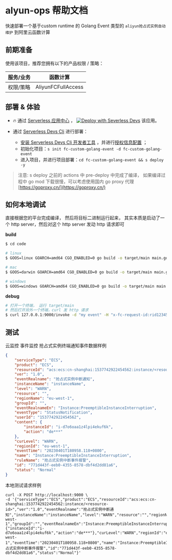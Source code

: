 # alyun-ops 帮助文档

快速部署一个基于custom runtime 的 Golang Event 类型的 `aliyun抢占式实例自动维护` 到阿里云函数计算

## 前期准备
使用该项目，推荐您拥有以下的产品权限 / 策略：

| 服务/业务 | 函数计算 |     
| --- |  --- |   
| 权限/策略 | AliyunFCFullAccess |  

## 部署 & 体验

-  :fire:  通过 [Serverless 应用中心](https://fcnext.console.aliyun.com/applications/create?template=fc-custom-golang-event) ，
[![Deploy with Severless Devs](https://img.alicdn.com/imgextra/i1/O1CN01w5RFbX1v45s8TIXPz_!!6000000006118-55-tps-95-28.svg)](https://fcnext.console.aliyun.com/applications/create?template=fc-custom-golang-event)  该应用。 


- 通过 [Serverless Devs Cli](https://www.serverless-devs.com/serverless-devs/install) 进行部署：
    - [安装 Serverless Devs Cli 开发者工具](https://www.serverless-devs.com/serverless-devs/install) ，并进行[授权信息配置](https://www.serverless-devs.com/fc/config) ；
    - 初始化项目：`s init fc-custom-golang-event -d fc-custom-golang-event`   
    - 进入项目，并进行项目部署：`cd fc-custom-golang-event && s deploy -y`

> 注意: s deploy 之前的 actions 中 pre-deploy 中完成了编译， 如果编译过程中 go mod 下载很慢，可以考虑使用国内 go proxy 代理 [https://goproxy.cn/](https://goproxy.cn/)

## 如何本地调试
直接根据您的平台完成编译， 然后将目标二进制运行起来， 其实本质是启动了一个 http server，然后对这个  http server 发动 http 请求即可

**build**

```bash
$ cd code

# linux
$ GOOS=linux GOARCH=amd64 CGO_ENABLED=0 go build -o target/main main.go

# mac
$ GOOS=darwin GOARCH=amd64 CGO_ENABLED=0 go build -o target/main main.go

# windows
$ GOOS=windows GOARCH=amd64 CGO_ENABLED=0 go build -o target/main main.go
```

**debug**

``` bash
# 打开一个终端， 运行 target/main
# 然后打开另外一个终端，curl 发 http 请求
$ curl 127.0.0.1:9000/invoke -d "my event" -H "x-fc-request-id:rid123456"
```


## 测试

云监控 事件监控 抢占式实例终端通知事件数据样例
```json
{
    "serviceType": "ECS",
    "product": "ECS",
    "resourceId": "acs:ecs:cn-shanghai:1537742922454562:instance/<resource-id>",
    "ver": "1.0",
    "eventRealname": "抢占式实例中断通知",
    "instanceName": "instanceName",
    "level": "WARN",
    "resource": "",
    "regionName": "eu-west-1",
    "groupId": "",
    "eventRealnameEn": "Instance:PreemptibleInstanceInterruption",
    "eventType": "StatusNotification",
    "userId": "1537742922454562",
    "content": {
        "instanceId": "i-d7o6oaa1z4lpi4ekuf6k",
        "action": "de***"
    },
    "curLevel": "WARN",
    "regionId": "eu-west-1",
    "eventTime": "20230401T180958.118+0800",
    "name": "Instance:PreemptibleInstanceInterruption",
    "ruleName": "抢占式实例中断事件报警",
    "id": "771d443f-eeb0-4355-8578-dbf4d2dd81a6",
    "status": "Normal"
}
```

本地测试请求样例
```shell 
curl -X POST http://localhost:9000 \  
-d '{"serviceType":"ECS","product":"ECS","resourceId":"acs:ecs:cn-shanghai:1537742922454562:instance/<resource-id>","ver":"1.0","eventRealname":"抢占式实例中断通知","instanceName":"instanceName","level":"WARN","resource":"","regionName":"eu-west-1","groupId":"","eventRealnameEn":"Instance:PreemptibleInstanceInterruption","eventType":"StatusNotification","userId":"1537742922454562","content":{"instanceId":"i-d7o6oaa1z4lpi4ekuf6k","action":"de***"},"curLevel":"WARN","regionId":"eu-west-1","eventTime":"20230401T180958.118+0800","name":"Instance:PreemptibleInstanceInterruption","ruleName":"抢占式实例中断事件报警","id":"771d443f-eeb0-4355-8578-dbf4d2dd81a6","status":"Normal"}'
```
